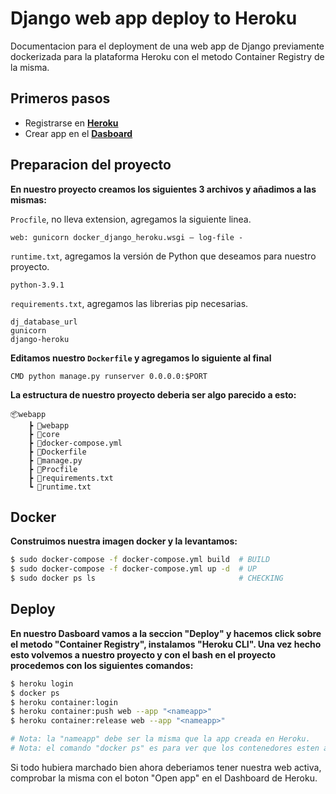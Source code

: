 # Django web app deploy to Heroku
Documentacion para el deployment de una web app de Django previamente dockerizada para la plataforma Heroku con el metodo Container Registry de la misma.

## **Primeros pasos**
- Registrarse en [**Heroku**](https://signup.heroku.com/)
- Crear app en el [**Dasboard**](https://dashboard.heroku.com/apps)

## **Preparacion del proyecto**
**En nuestro proyecto creamos los siguientes 3 archivos y añadimos a las mismas:**

```Procfile```, no lleva extension, agregamos la siguiente linea.
```
web: gunicorn docker_django_heroku.wsgi — log-file -
```
```runtime.txt```, agregamos la versión de Python que deseamos para nuestro proyecto.
```
python-3.9.1
```
```requirements.txt```, agregamos las librerias pip necesarias.
```
dj_database_url
gunicorn
django-heroku
```

**Editamos nuestro ```Dockerfile``` y agregamos lo siguiente al final**
``` 
CMD python manage.py runserver 0.0.0.0:$PORT
```


**La estructura de nuestro proyecto deberia ser algo parecido a esto:**
```code
📦webapp  
    ┣ 📂webapp  
    ┣ 📂core  
    ┣ 📜docker-compose.yml  
    ┣ 📜Dockerfile  
    ┣ 📜manage.py  
    ┣ 📜Procfile 
    ┣ 📜requirements.txt  
    ┗ 📜runtime.txt
```

## **Docker**
**Construimos nuestra imagen docker y la levantamos:**
```bash
$ sudo docker-compose -f docker-compose.yml build  # BUILD
$ sudo docker-compose -f docker-compose.yml up -d  # UP
$ sudo docker ps ls                                # CHECKING
```

## **Deploy**
**En nuestro Dasboard vamos a la seccion "Deploy" y hacemos click sobre el metodo "Container Registry", instalamos "Heroku CLI". Una vez hecho esto volvemos a nuestro proyecto y con el bash en el proyecto procedemos con los siguientes comandos:**
```bash
$ heroku login
$ docker ps
$ heroku container:login
$ heroku container:push web --app "<nameapp>"
$ heroku container:release web --app "<nameapp>"

# Nota: la "nameapp" debe ser la misma que la app creada en Heroku.
# Nota: el comando "docker ps" es para ver que los contenedores esten activos.
```

Si todo hubiera marchado bien ahora deberiamos tener nuestra web activa, comprobar la misma con el boton "Open app" en el Dashboard de Heroku.
